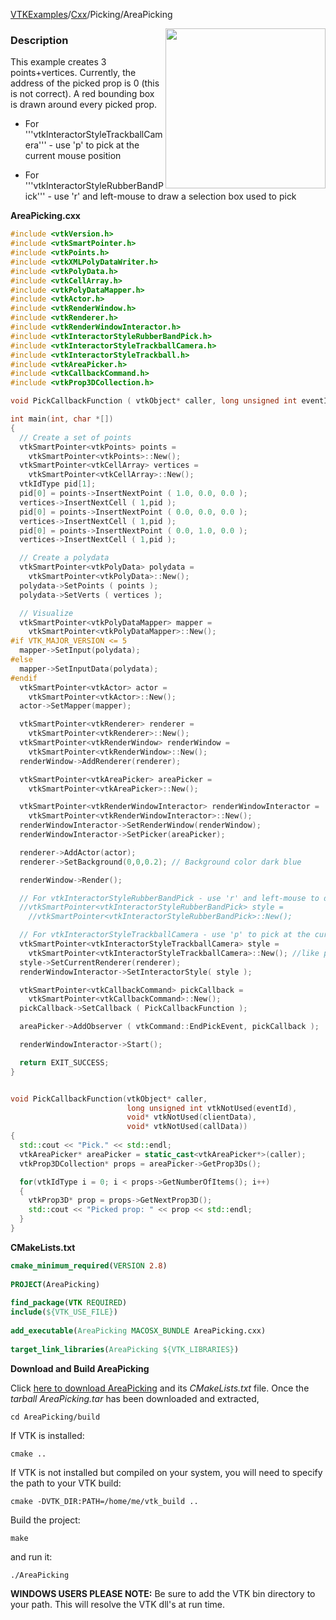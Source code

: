 [VTKExamples](/home/)/[Cxx](/Cxx)/Picking/AreaPicking

<img align="right" src="https://github.com/lorensen/VTKExamples/blob/gh-pages/Testing/Baseline/Picking/TestAreaPicking.png?raw=true" width="256" />

### Description
This example creates 3 points+vertices. Currently, the address of the picked prop is 0 (this is not correct). A red bounding box is drawn around every picked prop.

- For '''vtkInteractorStyleTrackballCamera''' - use 'p' to pick at the current mouse position

- For '''vtkInteractorStyleRubberBandPick''' - use 'r' and left-mouse to draw a selection box used to pick

**AreaPicking.cxx**
```c++
#include <vtkVersion.h>
#include <vtkSmartPointer.h>
#include <vtkPoints.h>
#include <vtkXMLPolyDataWriter.h>
#include <vtkPolyData.h>
#include <vtkCellArray.h>
#include <vtkPolyDataMapper.h>
#include <vtkActor.h>
#include <vtkRenderWindow.h>
#include <vtkRenderer.h>
#include <vtkRenderWindowInteractor.h>
#include <vtkInteractorStyleRubberBandPick.h>
#include <vtkInteractorStyleTrackballCamera.h>
#include <vtkInteractorStyleTrackball.h>
#include <vtkAreaPicker.h>
#include <vtkCallbackCommand.h>
#include <vtkProp3DCollection.h>

void PickCallbackFunction ( vtkObject* caller, long unsigned int eventId, void* clientData, void* callData );

int main(int, char *[])
{
  // Create a set of points
  vtkSmartPointer<vtkPoints> points =
    vtkSmartPointer<vtkPoints>::New();
  vtkSmartPointer<vtkCellArray> vertices =
    vtkSmartPointer<vtkCellArray>::New();
  vtkIdType pid[1];
  pid[0] = points->InsertNextPoint ( 1.0, 0.0, 0.0 );
  vertices->InsertNextCell ( 1,pid );
  pid[0] = points->InsertNextPoint ( 0.0, 0.0, 0.0 );
  vertices->InsertNextCell ( 1,pid );
  pid[0] = points->InsertNextPoint ( 0.0, 1.0, 0.0 );
  vertices->InsertNextCell ( 1,pid );

  // Create a polydata
  vtkSmartPointer<vtkPolyData> polydata =
    vtkSmartPointer<vtkPolyData>::New();
  polydata->SetPoints ( points );
  polydata->SetVerts ( vertices );

  // Visualize
  vtkSmartPointer<vtkPolyDataMapper> mapper =
    vtkSmartPointer<vtkPolyDataMapper>::New();
#if VTK_MAJOR_VERSION <= 5
  mapper->SetInput(polydata);
#else
  mapper->SetInputData(polydata);
#endif
  vtkSmartPointer<vtkActor> actor =
    vtkSmartPointer<vtkActor>::New();
  actor->SetMapper(mapper);

  vtkSmartPointer<vtkRenderer> renderer =
    vtkSmartPointer<vtkRenderer>::New();
  vtkSmartPointer<vtkRenderWindow> renderWindow =
    vtkSmartPointer<vtkRenderWindow>::New();
  renderWindow->AddRenderer(renderer);

  vtkSmartPointer<vtkAreaPicker> areaPicker =
    vtkSmartPointer<vtkAreaPicker>::New();

  vtkSmartPointer<vtkRenderWindowInteractor> renderWindowInteractor =
    vtkSmartPointer<vtkRenderWindowInteractor>::New();
  renderWindowInteractor->SetRenderWindow(renderWindow);
  renderWindowInteractor->SetPicker(areaPicker);

  renderer->AddActor(actor);
  renderer->SetBackground(0,0,0.2); // Background color dark blue

  renderWindow->Render();

  // For vtkInteractorStyleRubberBandPick - use 'r' and left-mouse to draw a selection box used to pick
  //vtkSmartPointer<vtkInteractorStyleRubberBandPick> style =
    //vtkSmartPointer<vtkInteractorStyleRubberBandPick>::New();

  // For vtkInteractorStyleTrackballCamera - use 'p' to pick at the current mouse position
  vtkSmartPointer<vtkInteractorStyleTrackballCamera> style =
    vtkSmartPointer<vtkInteractorStyleTrackballCamera>::New(); //like paraview
  style->SetCurrentRenderer(renderer);
  renderWindowInteractor->SetInteractorStyle( style );

  vtkSmartPointer<vtkCallbackCommand> pickCallback =
    vtkSmartPointer<vtkCallbackCommand>::New();
  pickCallback->SetCallback ( PickCallbackFunction );

  areaPicker->AddObserver ( vtkCommand::EndPickEvent, pickCallback );

  renderWindowInteractor->Start();

  return EXIT_SUCCESS;
}


void PickCallbackFunction(vtkObject* caller,
                          long unsigned int vtkNotUsed(eventId),
                          void* vtkNotUsed(clientData),
                          void* vtkNotUsed(callData))
{
  std::cout << "Pick." << std::endl;
  vtkAreaPicker* areaPicker = static_cast<vtkAreaPicker*>(caller);
  vtkProp3DCollection* props = areaPicker->GetProp3Ds();

  for(vtkIdType i = 0; i < props->GetNumberOfItems(); i++)
  {
    vtkProp3D* prop = props->GetNextProp3D();
    std::cout << "Picked prop: " << prop << std::endl;
  }
}
```
**CMakeLists.txt**
```cmake
cmake_minimum_required(VERSION 2.8)
 
PROJECT(AreaPicking)
 
find_package(VTK REQUIRED)
include(${VTK_USE_FILE})
 
add_executable(AreaPicking MACOSX_BUNDLE AreaPicking.cxx)
 
target_link_libraries(AreaPicking ${VTK_LIBRARIES})
```

**Download and Build AreaPicking**

Click [here to download AreaPicking](https://github.com/lorensen/VTKWikiExamplesTarballs/raw/master/AreaPicking.tar) and its *CMakeLists.txt* file.
Once the *tarball AreaPicking.tar* has been downloaded and extracted,
```
cd AreaPicking/build 
```
If VTK is installed:
```
cmake ..
```
If VTK is not installed but compiled on your system, you will need to specify the path to your VTK build:
```
cmake -DVTK_DIR:PATH=/home/me/vtk_build ..
```
Build the project:
```
make
```
and run it:
```
./AreaPicking
```
**WINDOWS USERS PLEASE NOTE:** Be sure to add the VTK bin directory to your path. This will resolve the VTK dll's at run time.


